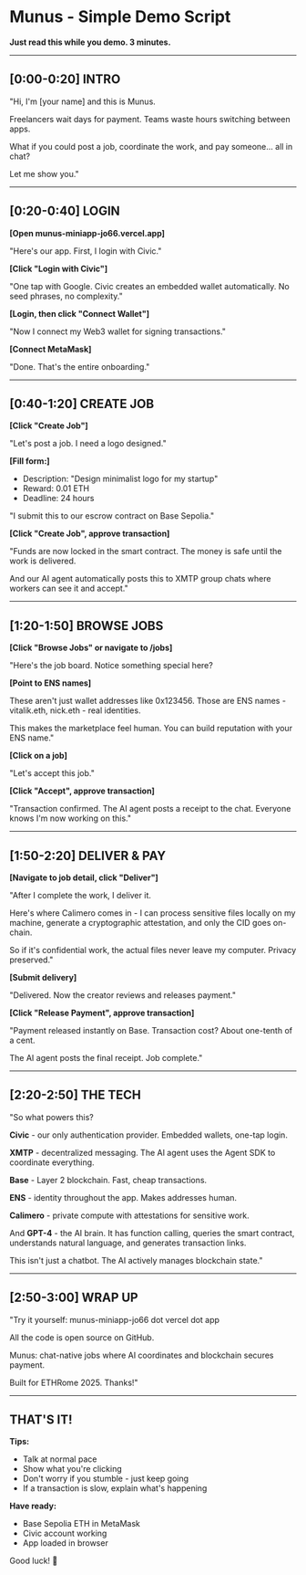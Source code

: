 # Munus - Simple Demo Script
**Just read this while you demo. 3 minutes.**

---

## [0:00-0:20] INTRO

"Hi, I'm [your name] and this is Munus.

Freelancers wait days for payment. Teams waste hours switching between apps. 

What if you could post a job, coordinate the work, and pay someone... all in chat?

Let me show you."

---

## [0:20-0:40] LOGIN

**[Open munus-miniapp-jo66.vercel.app]**

"Here's our app. First, I login with Civic."

**[Click "Login with Civic"]**

"One tap with Google. Civic creates an embedded wallet automatically. No seed phrases, no complexity."

**[Login, then click "Connect Wallet"]**

"Now I connect my Web3 wallet for signing transactions."

**[Connect MetaMask]**

"Done. That's the entire onboarding."

---

## [0:40-1:20] CREATE JOB

**[Click "Create Job"]**

"Let's post a job. I need a logo designed."

**[Fill form:]**
- Description: "Design minimalist logo for my startup"
- Reward: 0.01 ETH
- Deadline: 24 hours

"I submit this to our escrow contract on Base Sepolia."

**[Click "Create Job", approve transaction]**

"Funds are now locked in the smart contract. The money is safe until the work is delivered.

And our AI agent automatically posts this to XMTP group chats where workers can see it and accept."

---

## [1:20-1:50] BROWSE JOBS

**[Click "Browse Jobs" or navigate to /jobs]**

"Here's the job board. Notice something special here?

**[Point to ENS names]**

These aren't just wallet addresses like 0x123456. Those are ENS names - vitalik.eth, nick.eth - real identities.

This makes the marketplace feel human. You can build reputation with your ENS name."

**[Click on a job]**

"Let's accept this job."

**[Click "Accept", approve transaction]**

"Transaction confirmed. The AI agent posts a receipt to the chat. Everyone knows I'm now working on this."

---

## [1:50-2:20] DELIVER & PAY

**[Navigate to job detail, click "Deliver"]**

"After I complete the work, I deliver it. 

Here's where Calimero comes in - I can process sensitive files locally on my machine, generate a cryptographic attestation, and only the CID goes on-chain.

So if it's confidential work, the actual files never leave my computer. Privacy preserved."

**[Submit delivery]**

"Delivered. Now the creator reviews and releases payment."

**[Click "Release Payment", approve transaction]**

"Payment released instantly on Base. Transaction cost? About one-tenth of a cent.

The AI agent posts the final receipt. Job complete."

---

## [2:20-2:50] THE TECH

"So what powers this?

**Civic** - our only authentication provider. Embedded wallets, one-tap login.

**XMTP** - decentralized messaging. The AI agent uses the Agent SDK to coordinate everything.

**Base** - Layer 2 blockchain. Fast, cheap transactions.

**ENS** - identity throughout the app. Makes addresses human.

**Calimero** - private compute with attestations for sensitive work.

And **GPT-4** - the AI brain. It has function calling, queries the smart contract, understands natural language, and generates transaction links.

This isn't just a chatbot. The AI actively manages blockchain state."

---

## [2:50-3:00] WRAP UP

"Try it yourself: munus-miniapp-jo66 dot vercel dot app

All the code is open source on GitHub.

Munus: chat-native jobs where AI coordinates and blockchain secures payment.

Built for ETHRome 2025. Thanks!"

---

## THAT'S IT!

**Tips:**
- Talk at normal pace
- Show what you're clicking
- Don't worry if you stumble - just keep going
- If a transaction is slow, explain what's happening

**Have ready:**
- Base Sepolia ETH in MetaMask
- Civic account working
- App loaded in browser

Good luck! 🚀

